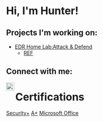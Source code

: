 <h1>Hi, I'm Hunter! </h1>

<h2>Projects I'm working on:</h2>

- [EDR Home Lab:Attack & Defend](https://github.com/HunterCathey/EDR-Home-Lab-Attack-Defense)
  - [REF](https://blog.ecapuano.com/p/so-you-want-to-be-a-soc-analyst-intro)


<h2> Connect with me:</h2>


[<img align="left" alt="huntercathey | LinkedIn" width="22px" src="https://cdn.jsdelivr.net/npm/simple-icons@v3/icons/linkedin.svg" />][linkedin]


[linkedin]: https://linkedin.com/in/huntercathey

<h1>Certifications</h1>

[Security+](https://github.com/HunterCathey/HunterCathey/blob/main/CompTIA%20Security%2B%20ce%20certificate.pdf)
[A+](https://github.com/HunterCathey/HunterCathey/blob/main/CompTIA%20A%2B%20ce%20certificate.pdf)
[Microsoft Office](https://github.com/HunterCathey/HunterCathey/blob/main/Microsoft%20Office%20Specialist.pdf)


<!---
HunterCathey/HunterCathey is a ✨ special ✨ repository because its `README.md` (this file) appears on your GitHub profile.
You can click the Preview link to take a look at your changes.
--->
